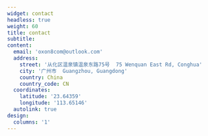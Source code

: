 ```yaml
---
widget: contact
headless: true
weight: 60
title: contact
subtitle: 
content:
  email: 'oxon8com@outlook.com'
  address:
    street: '从化区温泉镇温泉东路75号  75 Wenquan East Rd, Conghua'
    city: '广州市  Guangzhou, Guangdong'
    country: China
    country_code: CN
  coordinates:
    latitude: '23.64359'
    longitude: '113.65146'
  autolink: true
design:
  columns: '1'
---
```

